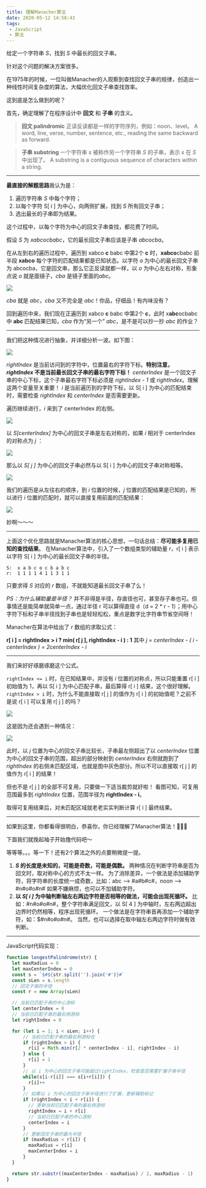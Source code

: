 ```yaml
---
title: 理解Manacher算法
date: 2020-05-12 14:58:43
tags: 
 - JavaScript
 - 算法
---
```

给定一个字符串 *S*，找到 *S* 中最长的回文子串。
<!-- more --><style>.post-container p img {width: 393px;}</style>
针对这个问题的解决方案很多。

在1975年的时候，一位叫做Manacher的人观察到查找回文子串的规律，创造出一种线性时间复杂度的算法，大幅优化回文子串查找效率。

这到底是怎么做到的呢？

首先，确定理解了在程序设计中 **回文** 和 **子串** 的含义。
> **回文 palindromic**
> 正读反读都是一样的字符序列，例如：noon、level。
> A word, line, verse, number, sentence, etc., reading the same backward as forward.

> **子串 substring**
> 一个字符串 *s* 被称作另一个字符串 *S* 的子串，表示 *s* 在 *S* 中出现了。
> A substring is a contiguous sequence of characters within a string.

---

**最直接的解题思路**我认为是：
1. 遍历字符串 *S* 中每个字符；
2. 以每个字符 S[ i ] 为中心，向两侧扩展，找到 *S* 所有回文子串；
3. 选出最长的子串即为结果。

这个过程中，以每个字符为中心的回文子串查找，都花费了时间。

假设 *S* 为 *xabcocbabc*，它的最长回文子串应该是子串 *abcocba*。

在从左到右的遍历过程中，遍历到 xabco **c** babc 中第2个 **c** 时，**xabco**cbabc 前半段 **xabco** 每个字符的匹配结果都是已知状态。以字符 *o* 为中心的最长回文子串为 abcocba，它是回文串，那么它正反读就都一样，以 *o* 为中心左右对称，形象点说 *o* 就是面镜子，*cba* 是镜子里面的*abc*。 

![](mirror-image.jpeg)

*cba* 就是 *abc*，*cba* 又不完全是 *abc*！你品，仔细品！有内味没有？

回到遍历中来，我们现在正遍历到 xabco **c** babc 中第2个 **c**，此时 x**abc**ocbabc 中 **abc** 匹配结果已知，*cba* 作为“另一个” *abc*，是不是可以抄一抄 *abc* 的作业？

---

我们把这种情况进行抽象，并详细分析一波。如下图：

![](manacher-1.png)

*rightIndex* 是当前访问到的字符中，位置最右的字符下标。**特别注意，*rightIndex* 不是当前最长回文子串的最右字符下标！** *centerIndex* 是一个回文子串的中心下标，这个子串最右字符下标必须是 *rightIndex - 1* 或 *rightIndex*。理解这两个变量至关重要！
*i* 是当前遍历到的字符下标，以 S[ i ] 为中心的匹配结束时，需要检查 *rightIndex* 和 *centerIndex* 是否需要更新。

遍历继续进行，*i* 来到了 centerIndex 的右侧。

![](manacher-2.png)

以 *S[centerIndex]* 为中心的回文子串是左右对称的，如果 *i* 相对于 centerIndex 的对称点为 *j* ：

![](manacher-3.png)

那么以 *S[ j ]* 为中心的回文子串必然与以 S[ i ] 为中心的回文子串对称相等。

![](manacher-4.png)

我们的遍历是从左往右的顺序，到 *i* 位置的时候，*j* 位置的匹配结果是已知的，所以进行 *i* 位置的匹配时，就可以直接复用前面的匹配结果：

![](manacher-5.png)

妙啊～～～

---

上面这个优化思路就是Manacher算法的核心思想，一句话总结：**尽可能多复用已知的查找结果**。
在Manacher算法中，引入了一个数组类型的辅助量 *r*，r[ i ] 表示以字符 S[ i ] 为中心的最长回文子串的半径。

```
S:  x a b c o c b a b c
r:  1 1 1 1 4 1 1 3 1 1
```

只要求得 *S* 对应的 *r* 数组，不就能知道最长回文子串了么！

*PS：为什么辅助量是半径？*
并不非得是半径，存直径也可，甚至存子串也可。但事情还是能简单就简单一点，通过半径 r 可以算得直径 d（d = 2 * r - 1）；用中心字符下标和子串半径找到子串也是轻轻松松，重点是数字比字符串节省空间呀！

Manacher在算法中给出了 *r* 数组的求取公式：

**r[ i ] = rightIndex > i ? min( r[ j ], rightIndex - i ) : 1**
其中 *j = centerIndex - ( i - centerIndex ) = 2centerIndex - i*

---

我们来好好琢磨琢磨这个公式。

`rightIndex <= i` 时，在已知结果中，并没有 *i* 位置的对称点，所以只能重置 r[ i ] 初始值为 1，再以 S[ i ] 为中心匹配子串，最后算得 r[ i ] 结果，这个很好理解。
`rightIndex > i` 时，为什么不能直接取 r[ j ] 的值作为 r[ i ] 的初始值呢？之前不是说 r[ i ] 可以复用 r[ j ] 的吗？

![](manacher-5.png)

这是因为还会遇到一种情况：

![](manacher-6.png)

此时，以 *j* 位置为中心的回文子串比较长，子串最左侧超出了以 *centerIndex* 位置为中心的回文子串的范围，超出的部分映射到 *centerIndex* 右侧就跑到了 *rightIndex* 的右侧未匹配区域，也就是图中灰色部分。所以不可以直接取 r[ j ] 的值作为 r[ i ] 的结果！

但也不是 r[ j ] 的全部不可复用，只要做一下适当裁剪就好啦！
看图可知，可复用范围最多到 *rightIndex* 位置，范围半径为 **rightIndex - i**。

取得可复用结果后，对未匹配区域就老老实实判断计算 r[ i ] 最终结果。

---

如果到这里，你都看得很明白，恭喜你，你已经理解了Manacher算法！🎉🎉🎉

下面我们就挽起袖子开始撸代码吧～

等等等。。。等一下！还有2个算法之外的点要稍微提一提。

1. ***S* 的长度是未知的，可能是奇数，可能是偶数。**
  两种情况在判断字符串是否为回文时，取对称中心的方式不太一样。
  为了消除差异，一个做法是添加辅助字符，将字符串的长度统一成奇数，比如：abc --> #a#b#c#，noon --> #n#o#o#n#
  如果不嫌麻烦，也可以不加辅助字符。
2. **以 *S[ i ]* 为中轴判断轴左右两边字符是否相等的做法，可能会出现死循环。**
  比如：#n#o#o#n#，整个字符串满足回文，以 S[ 4 ] 为中轴时，左右两边超出边界时仍然相等，程序出现死循环。
  一个做法是在字符串首再添加一个辅助字符，如：$#n#o#o#n#。
  当然，也可以选择在取中轴左右两边字符时做有效判断。

---

JavaScript代码实现：
```javascript
function longestPalindrome(str) {
  let maxRadius = 0
  let maxCenterIndex = 0
  const s = `$#${str.split('').join('#')}#`
  const sLen = s.length
  // 回文子串的半径
  const r = new Array(sLen)

  // 当前已匹配子串的中心游标
  let centerIndex = 0
  // 当前已匹配子串的最右侧游标
  let rightIndex = 0

  for (let i = 1; i < sLen; i++) {
      // 当前已匹配子串的最右侧游标在
      if (rightIndex > i) {
        r[i] = Math.min(r[2 * centerIndex - i], rightIndex - i)
      } else {
        r[i] = 1
      }
      // 以 i 为中心的回文子串可能超过rightIndex，检查是否需要扩展子串半径
      while(s[i-r[i]] === s[i+r[i]]) {
        r[i]++
      }
      // 如果以 i 为中心的回文子串半径进行了扩展，更新辅助标记
      if (rightIndex < i + r[i]) {
        // 更新当前已匹配子串的最右侧游标
        rightIndex = i + r[i]
        // 当前已匹配子串的中心游标
        centerIndex = i
      }
      // 更新回文子串的最大半径
      if (maxRadius < r[i]) {
        maxRadius = r[i]
        maxCenterIndex = i
      }
  }

  return str.substr((maxCenterIndex - maxRadius) / 2, maxRadius - 1)
}
```
